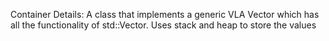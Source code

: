 Container Details:
A class that implements a generic VLA Vector which has all the functionality of std::Vector.
Uses stack and heap to store the values
